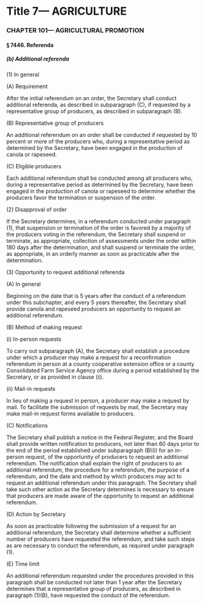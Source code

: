 
# Title 7— AGRICULTURE
### CHAPTER 101— AGRICULTURAL PROMOTION
#### § 7446. Referenda
##### (b) Additional referenda

(1) In general

(A) Requirement

After the initial referendum on an order, the Secretary shall conduct additional referenda, as described in subparagraph (C), if requested by a representative group of producers, as described in subparagraph (B).

(B) Representative group of producers

An additional referendum on an order shall be conducted if requested by 10 percent or more of the producers who, during a representative period as determined by the Secretary, have been engaged in the production of canola or rapeseed.

(C) Eligible producers

Each additional referendum shall be conducted among all producers who, during a representative period as determined by the Secretary, have been engaged in the production of canola or rapeseed to determine whether the producers favor the termination or suspension of the order.

(2) Disapproval of order

If the Secretary determines, in a referendum conducted under paragraph (1), that suspension or termination of the order is favored by a majority of the producers voting in the referendum, the Secretary shall suspend or terminate, as appropriate, collection of assessments under the order within 180 days after the determination, and shall suspend or terminate the order, as appropriate, in an orderly manner as soon as practicable after the determination.

(3) Opportunity to request additional referenda

(A) In general

Beginning on the date that is 5 years after the conduct of a referendum under this subchapter, and every 5 years thereafter, the Secretary shall provide canola and rapeseed producers an opportunity to request an additional referendum.

(B) Method of making request

(i) In-person requests

To carry out subparagraph (A), the Secretary shall establish a procedure under which a producer may make a request for a reconfirmation referendum in person at a county cooperative extension office or a county Consolidated Farm Service Agency office during a period established by the Secretary, or as provided in clause (ii).

(ii) Mail-in requests

In lieu of making a request in person, a producer may make a request by mail. To facilitate the submission of requests by mail, the Secretary may make mail-in request forms available to producers.

(C) Notifications

The Secretary shall publish a notice in the Federal Register, and the Board shall provide written notification to producers, not later than 60 days prior to the end of the period established under subparagraph (B)(i) for an in-person request, of the opportunity of producers to request an additional referendum. The notification shall explain the right of producers to an additional referendum, the procedure for a referendum, the purpose of a referendum, and the date and method by which producers may act to request an additional referendum under this paragraph. The Secretary shall take such other action as the Secretary determines is necessary to ensure that producers are made aware of the opportunity to request an additional referendum.

(D) Action by Secretary

As soon as practicable following the submission of a request for an additional referendum, the Secretary shall determine whether a sufficient number of producers have requested the referendum, and take such steps as are necessary to conduct the referendum, as required under paragraph (1).

(E) Time limit

An additional referendum requested under the procedures provided in this paragraph shall be conducted not later than 1 year after the Secretary determines that a representative group of producers, as described in paragraph (1)(B), have requested the conduct of the referendum.
